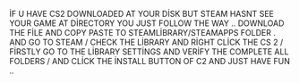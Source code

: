 İF U HAVE CS2 DOWNLOADED AT YOUR DİSK BUT STEAM HASNT SEE YOUR GAME AT DİRECTORY YOU JUST FOLLOW THE WAY ..
DOWNLOAD THE FİLE  AND COPY PASTE TO STEAMLİBRARY/STEAMAPPS FOLDER .
AND GO TO STEAM / CHECK THE LİBRARY AND RİGHT CLİCK THE CS 2 / FİRSTLY GO TO THE LİBRARY SETTİNGS AND VERİFY THE COMPLETE ALL FOLDERS / AND CLİCK THE İNSTALL BUTTON OF C2 AND JUST HAVE FUN ..
